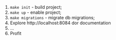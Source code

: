1. `make init` - build project;
2. `make up` - enable project;
3. `make migrations` - migrate db migrations;
4. Explore http://localhost:8084 dor documentation
5. ...
6. Profit